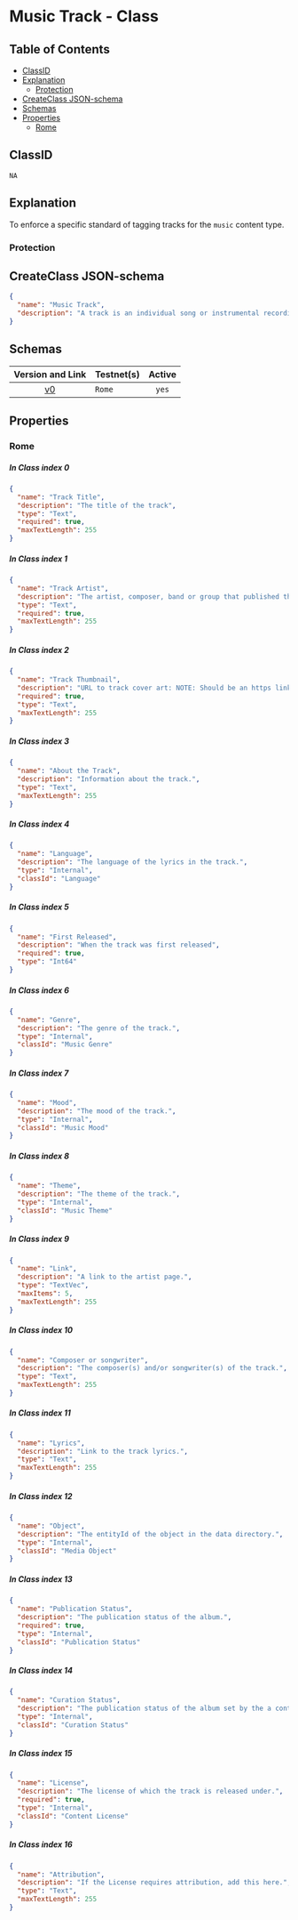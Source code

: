Music Track - Class
=====================

Table of Contents
----------------
<!-- TOC START min:1 max:3 link:true asterisk:false update:true -->
  - [ClassID](#classid)
  - [Explanation](#explanation)
    - [Protection](#protection)
  - [CreateClass JSON-schema](#createclass-json-schema)
  - [Schemas](#schemas)
  - [Properties](#properties)
    - [Rome](#rome)
<!-- TOC END -->

## ClassID
`NA`

## Explanation
To enforce a specific standard of tagging tracks for the `music` content type.

### Protection


## CreateClass JSON-schema
```json
{
  "name": "Music Track",
  "description": "A track is an individual song or instrumental recording."
}
```

## Schemas

|Version and Link                                           |   Testnet(s)     |Active|
|:---------------------------------------------------------:|------------------|:----:|
| [v0](../../schemas/music/musicTrack0.json)                | `Rome`           | `yes`|

## Properties
### Rome

##### In Class index 0
```json
{
  "name": "Track Title",
  "description": "The title of the track",
  "type": "Text",
  "required": true,
  "maxTextLength": 255
}
```

##### In Class index 1
```json
{
  "name": "Track Artist",
  "description": "The artist, composer, band or group that published the track.",
  "type": "Text",
  "required": true,
  "maxTextLength": 255
}
```

##### In Class index 2
```json
{
  "name": "Track Thumbnail",
  "description": "URL to track cover art: NOTE: Should be an https link to a square image, between 1400x1400 and 3000x3000 pixels, in JPEG or PNG format.",
  "required": true,
  "type": "Text",
  "maxTextLength": 255
}
```

##### In Class index 3
```json
{
  "name": "About the Track",
  "description": "Information about the track.",
  "type": "Text",
  "maxTextLength": 255
}
```

##### In Class index 4
```json
{
  "name": "Language",
  "description": "The language of the lyrics in the track.",
  "type": "Internal",
  "classId": "Language"
}
```

##### In Class index 5
```json
{
  "name": "First Released",
  "description": "When the track was first released",
  "required": true,
  "type": "Int64"
}
```

##### In Class index 6
```json
{
  "name": "Genre",
  "description": "The genre of the track.",
  "type": "Internal",
  "classId": "Music Genre"
}
```

##### In Class index 7
```json
{
  "name": "Mood",
  "description": "The mood of the track.",
  "type": "Internal",
  "classId": "Music Mood"
}
```

##### In Class index 8
```json
{
  "name": "Theme",
  "description": "The theme of the track.",
  "type": "Internal",
  "classId": "Music Theme"
}
```

##### In Class index 9
```json
{
  "name": "Link",
  "description": "A link to the artist page.",
  "type": "TextVec",
  "maxItems": 5,
  "maxTextLength": 255
}
```

##### In Class index 10
```json
{
  "name": "Composer or songwriter",
  "description": "The composer(s) and/or songwriter(s) of the track.",
  "type": "Text",
  "maxTextLength": 255
}
```

##### In Class index 11
```json
{
  "name": "Lyrics",
  "description": "Link to the track lyrics.",
  "type": "Text",
  "maxTextLength": 255
}
```

##### In Class index 12
```json
{
  "name": "Object",
  "description": "The entityId of the object in the data directory.",
  "type": "Internal",
  "classId": "Media Object"
}
```

##### In Class index 13
```json
{
  "name": "Publication Status",
  "description": "The publication status of the album.",
  "required": true,
  "type": "Internal",
  "classId": "Publication Status"
}
```

##### In Class index 14
```json
{
  "name": "Curation Status",
  "description": "The publication status of the album set by the a content curator on the platform.",
  "type": "Internal",
  "classId": "Curation Status"
}
```

##### In Class index 15
```json
{
  "name": "License",
  "description": "The license of which the track is released under.",
  "required": true,
  "type": "Internal",
  "classId": "Content License"
}
```

##### In Class index 16
```json
{
  "name": "Attribution",
  "description": "If the License requires attribution, add this here.",
  "type": "Text",
  "maxTextLength": 255
}
```

<!--
## Entities
If applicable:
[Link](../../entities/general/name-of-class.md)
-->
